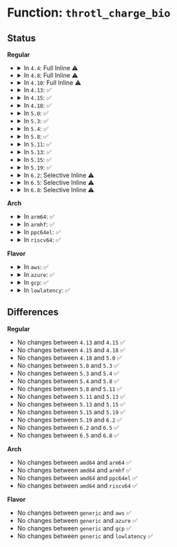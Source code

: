 # Function: <code>throtl_charge_bio</code>

## Status
<b>Regular</b>
<ul>
<li>
<details>
<summary>In <code>4.4</code>: Full Inline ⚠️</summary>

**Collision:** Unique Static

**Inline:** Full

**Transformation:** False

**Instances:**

```
In block/blk-throttle.c (ffffffff813db465)
Location: block/blk-throttle.c:816
Inline: True
Inline callers:
  - block/blk-throttle.c:tg_dispatch_one_bio
  - block/blk-throttle.c:blk_throtl_bio
```
</details>
</li>
<li>
<details>
<summary>In <code>4.8</code>: Full Inline ⚠️</summary>

**Collision:** Unique Static

**Inline:** Full

**Transformation:** False

**Instances:**

```
In block/blk-throttle.c (ffffffff81421a58)
Location: block/blk-throttle.c:812
Inline: True
Inline callers:
  - block/blk-throttle.c:blk_throtl_bio
  - block/blk-throttle.c:tg_dispatch_one_bio
```
</details>
</li>
<li>
<details>
<summary>In <code>4.10</code>: Full Inline ⚠️</summary>

**Collision:** Unique Static

**Inline:** Full

**Transformation:** False

**Instances:**

```
In block/blk-throttle.c (ffffffff8143cc11)
Location: block/blk-throttle.c:812
Inline: True
Inline callers:
  - block/blk-throttle.c:blk_throtl_bio
  - block/blk-throttle.c:tg_dispatch_one_bio
```
</details>
</li>
<li>
<details>
<summary>In <code>4.13</code>: ✅</summary>

```c
void throtl_charge_bio(struct throtl_grp *tg, struct bio *bio);
```

**Collision:** Unique Static

**Inline:** No

**Transformation:** False

**Instances:**

```
In block/blk-throttle.c (ffffffff814483d0)
Location: block/blk-throttle.c:1043
Inline: False
Direct callers:
  - block/blk-throttle.c:blk_throtl_bio
  - block/blk-throttle.c:tg_dispatch_one_bio
  - block/blk-throttle.c:tg_dispatch_one_bio
```
**Symbols:**

```
ffffffff814483d0-ffffffff81448426: throtl_charge_bio (STB_LOCAL)
```
</details>
</li>
<li>
<details>
<summary>In <code>4.15</code>: ✅</summary>

```c
void throtl_charge_bio(struct throtl_grp *tg, struct bio *bio);
```

**Collision:** Unique Static

**Inline:** No

**Transformation:** False

**Instances:**

```
In block/blk-throttle.c (ffffffff81474f60)
Location: block/blk-throttle.c:1041
Inline: False
Direct callers:
  - block/blk-throttle.c:blk_throtl_bio
  - block/blk-throttle.c:tg_dispatch_one_bio
  - block/blk-throttle.c:tg_dispatch_one_bio
```
**Symbols:**

```
ffffffff81474f60-ffffffff81474fb6: throtl_charge_bio (STB_LOCAL)
```
</details>
</li>
<li>
<details>
<summary>In <code>4.18</code>: ✅</summary>

```c
void throtl_charge_bio(struct throtl_grp *tg, struct bio *bio);
```

**Collision:** Unique Static

**Inline:** No

**Transformation:** False

**Instances:**

```
In block/blk-throttle.c (ffffffff814a9450)
Location: block/blk-throttle.c:1039
Inline: False
Direct callers:
  - block/blk-throttle.c:blk_throtl_bio
  - block/blk-throttle.c:tg_dispatch_one_bio
  - block/blk-throttle.c:tg_dispatch_one_bio
```
**Symbols:**

```
ffffffff814a9450-ffffffff814a94a3: throtl_charge_bio (STB_LOCAL)
```
</details>
</li>
<li>
<details>
<summary>In <code>5.0</code>: ✅</summary>

```c
void throtl_charge_bio(struct throtl_grp *tg, struct bio *bio);
```

**Collision:** Unique Static

**Inline:** No

**Transformation:** False

**Instances:**

```
In block/blk-throttle.c (ffffffff814c3860)
Location: block/blk-throttle.c:1025
Inline: False
Direct callers:
  - block/blk-throttle.c:blk_throtl_bio
  - block/blk-throttle.c:tg_dispatch_one_bio
  - block/blk-throttle.c:tg_dispatch_one_bio
```
**Symbols:**

```
ffffffff814c3860-ffffffff814c38b3: throtl_charge_bio (STB_LOCAL)
```
</details>
</li>
<li>
<details>
<summary>In <code>5.3</code>: ✅</summary>

```c
void throtl_charge_bio(struct throtl_grp *tg, struct bio *bio);
```

**Collision:** Unique Static

**Inline:** No

**Transformation:** False

**Instances:**

```
In block/blk-throttle.c (ffffffff814f1df0)
Location: block/blk-throttle.c:1022
Inline: False
Direct callers:
  - block/blk-throttle.c:blk_throtl_bio
  - block/blk-throttle.c:tg_dispatch_one_bio
  - block/blk-throttle.c:tg_dispatch_one_bio
```
**Symbols:**

```
ffffffff814f1df0-ffffffff814f1e43: throtl_charge_bio (STB_LOCAL)
```
</details>
</li>
<li>
<details>
<summary>In <code>5.4</code>: ✅</summary>

```c
void throtl_charge_bio(struct throtl_grp *tg, struct bio *bio);
```

**Collision:** Unique Static

**Inline:** No

**Transformation:** False

**Instances:**

```
In block/blk-throttle.c (ffffffff8150b360)
Location: block/blk-throttle.c:1024
Inline: False
Direct callers:
  - block/blk-throttle.c:blk_throtl_bio
  - block/blk-throttle.c:tg_dispatch_one_bio
  - block/blk-throttle.c:tg_dispatch_one_bio
```
**Symbols:**

```
ffffffff8150b360-ffffffff8150b3b3: throtl_charge_bio (STB_LOCAL)
```
</details>
</li>
<li>
<details>
<summary>In <code>5.8</code>: ✅</summary>

```c
void throtl_charge_bio(struct throtl_grp *tg, struct bio *bio);
```

**Collision:** Unique Static

**Inline:** No

**Transformation:** False

**Instances:**

```
In block/blk-throttle.c (ffffffff8156c4c0)
Location: block/blk-throttle.c:1042
Inline: False
Direct callers:
  - block/blk-throttle.c:blk_throtl_bio
  - block/blk-throttle.c:tg_dispatch_one_bio
  - block/blk-throttle.c:tg_dispatch_one_bio
```
**Symbols:**

```
ffffffff8156c4c0-ffffffff8156c513: throtl_charge_bio (STB_LOCAL)
```
</details>
</li>
<li>
<details>
<summary>In <code>5.11</code>: ✅</summary>

```c
void throtl_charge_bio(struct throtl_grp *tg, struct bio *bio);
```

**Collision:** Unique Static

**Inline:** No

**Transformation:** False

**Instances:**

```
In block/blk-throttle.c (ffffffff81587290)
Location: block/blk-throttle.c:1052
Inline: False
Direct callers:
  - block/blk-throttle.c:blk_throtl_bio
  - block/blk-throttle.c:tg_dispatch_one_bio
  - block/blk-throttle.c:tg_dispatch_one_bio
```
**Symbols:**

```
ffffffff81587290-ffffffff815872e1: throtl_charge_bio (STB_LOCAL)
```
</details>
</li>
<li>
<details>
<summary>In <code>5.13</code>: ✅</summary>

```c
void throtl_charge_bio(struct throtl_grp *tg, struct bio *bio);
```

**Collision:** Unique Static

**Inline:** No

**Transformation:** False

**Instances:**

```
In block/blk-throttle.c (ffffffff8158e0e0)
Location: block/blk-throttle.c:1052
Inline: False
Direct callers:
  - block/blk-throttle.c:blk_throtl_bio
  - block/blk-throttle.c:tg_dispatch_one_bio
  - block/blk-throttle.c:tg_dispatch_one_bio
```
**Symbols:**

```
ffffffff8158e0e0-ffffffff8158e131: throtl_charge_bio (STB_LOCAL)
```
</details>
</li>
<li>
<details>
<summary>In <code>5.15</code>: ✅</summary>

```c
void throtl_charge_bio(struct throtl_grp *tg, struct bio *bio);
```

**Collision:** Unique Static

**Inline:** No

**Transformation:** False

**Instances:**

```
In block/blk-throttle.c (ffffffff815f3f70)
Location: block/blk-throttle.c:1063
Inline: False
Direct callers:
  - block/blk-throttle.c:blk_throtl_bio
  - block/blk-throttle.c:tg_dispatch_one_bio
  - block/blk-throttle.c:tg_dispatch_one_bio
```
**Symbols:**

```
ffffffff815f3f70-ffffffff815f3fd7: throtl_charge_bio (STB_LOCAL)
```
</details>
</li>
<li>
<details>
<summary>In <code>5.19</code>: ✅</summary>

```c
void throtl_charge_bio(struct throtl_grp *tg, struct bio *bio);
```

**Collision:** Unique Static

**Inline:** No

**Transformation:** False

**Instances:**

```
In block/blk-throttle.c (ffffffff816a5910)
Location: block/blk-throttle.c:918
Inline: False
Direct callers:
  - block/blk-throttle.c:__blk_throtl_bio
  - block/blk-throttle.c:tg_dispatch_one_bio
  - block/blk-throttle.c:tg_dispatch_one_bio
```
**Symbols:**

```
ffffffff816a5910-ffffffff816a5989: throtl_charge_bio (STB_LOCAL)
```
</details>
</li>
<li>
<details>
<summary>In <code>6.2</code>: Selective Inline ⚠️</summary>

```c
void throtl_charge_bio(struct throtl_grp *tg, struct bio *bio);
```

**Collision:** Unique Static

**Inline:** Selective

**Transformation:** False

**Instances:**

```
In block/blk-throttle.c (ffffffff817694fa)
Location: block/blk-throttle.c:956
Inline: True
Inline callers:
  - block/blk-throttle.c:__blk_throtl_bio
Direct callers:
  - block/blk-throttle.c:tg_dispatch_one_bio
  - block/blk-throttle.c:tg_dispatch_one_bio
```
**Symbols:**

```
ffffffff817647d0-ffffffff81764838: throtl_charge_bio (STB_LOCAL)
```
</details>
</li>
<li>
<details>
<summary>In <code>6.5</code>: Selective Inline ⚠️</summary>

```c
void throtl_charge_bio(struct throtl_grp *tg, struct bio *bio);
```

**Collision:** Unique Static

**Inline:** Selective

**Transformation:** False

**Instances:**

```
In block/blk-throttle.c (ffffffff817a86c2)
Location: block/blk-throttle.c:955
Inline: True
Inline callers:
  - block/blk-throttle.c:__blk_throtl_bio
Direct callers:
  - block/blk-throttle.c:tg_dispatch_one_bio
  - block/blk-throttle.c:tg_dispatch_one_bio
```
**Symbols:**

```
ffffffff817a38c0-ffffffff817a391b: throtl_charge_bio (STB_LOCAL)
```
</details>
</li>
<li>
<details>
<summary>In <code>6.8</code>: Selective Inline ⚠️</summary>

```c
void throtl_charge_bio(struct throtl_grp *tg, struct bio *bio);
```

**Collision:** Unique Static

**Inline:** Selective

**Transformation:** False

**Instances:**

```
In block/blk-throttle.c (ffffffff817ec42f)
Location: block/blk-throttle.c:961
Inline: True
Inline callers:
  - block/blk-throttle.c:__blk_throtl_bio
Direct callers:
  - block/blk-throttle.c:tg_dispatch_one_bio
  - block/blk-throttle.c:tg_dispatch_one_bio
```
**Symbols:**

```
ffffffff817e7410-ffffffff817e746b: throtl_charge_bio (STB_LOCAL)
```
</details>
</li>
</ul>
<b>Arch</b>
<ul>
<li>
<details>
<summary>In <code>arm64</code>: ✅</summary>

```c
void throtl_charge_bio(struct throtl_grp *tg, struct bio *bio);
```

**Collision:** Unique Static

**Inline:** No

**Transformation:** False

**Instances:**

```
In block/blk-throttle.c (ffff80001060f148)
Location: block/blk-throttle.c:1024
Inline: False
Direct callers:
  - block/blk-throttle.c:blk_throtl_bio
  - block/blk-throttle.c:tg_dispatch_one_bio
  - block/blk-throttle.c:tg_dispatch_one_bio
```
**Symbols:**

```
ffff80001060f148-ffff80001060f1dc: throtl_charge_bio (STB_LOCAL)
```
</details>
</li>
<li>
<details>
<summary>In <code>armhf</code>: ✅</summary>

```c
void throtl_charge_bio(struct throtl_grp *tg, struct bio *bio);
```

**Collision:** Unique Static

**Inline:** No

**Transformation:** False

**Instances:**

```
In block/blk-throttle.c (c07b95b0)
Location: block/blk-throttle.c:1024
Inline: False
Direct callers:
  - block/blk-throttle.c:blk_throtl_bio
  - block/blk-throttle.c:tg_dispatch_one_bio
  - block/blk-throttle.c:tg_dispatch_one_bio
```
**Symbols:**

```
c07b95b0-c07b9644: throtl_charge_bio (STB_LOCAL)
```
</details>
</li>
<li>
<details>
<summary>In <code>ppc64el</code>: ✅</summary>

```c
void throtl_charge_bio(struct throtl_grp *tg, struct bio *bio);
```

**Collision:** Unique Static

**Inline:** No

**Transformation:** False

**Instances:**

```
In block/blk-throttle.c (c0000000007ac410)
Location: block/blk-throttle.c:1024
Inline: False
Direct callers:
  - block/blk-throttle.c:blk_throtl_bio
  - block/blk-throttle.c:tg_dispatch_one_bio
  - block/blk-throttle.c:tg_dispatch_one_bio
```
**Symbols:**

```
c0000000007ac410-c0000000007ac498: throtl_charge_bio (STB_LOCAL)
```
</details>
</li>
<li>
<details>
<summary>In <code>riscv64</code>: ✅</summary>

```c
void throtl_charge_bio(struct throtl_grp *tg, struct bio *bio);
```

**Collision:** Unique Static

**Inline:** No

**Transformation:** False

**Instances:**

```
In block/blk-throttle.c (ffffffe000447078)
Location: block/blk-throttle.c:1024
Inline: False
Direct callers:
  - block/blk-throttle.c:blk_throtl_bio
  - block/blk-throttle.c:tg_dispatch_one_bio
  - block/blk-throttle.c:tg_dispatch_one_bio
```
**Symbols:**

```
ffffffe000447078-ffffffe0004470fe: throtl_charge_bio (STB_LOCAL)
```
</details>
</li>
</ul>
<b>Flavor</b>
<ul>
<li>
<details>
<summary>In <code>aws</code>: ✅</summary>

```c
void throtl_charge_bio(struct throtl_grp *tg, struct bio *bio);
```

**Collision:** Unique Static

**Inline:** No

**Transformation:** False

**Instances:**

```
In block/blk-throttle.c (ffffffff81503940)
Location: block/blk-throttle.c:1024
Inline: False
Direct callers:
  - block/blk-throttle.c:blk_throtl_bio
  - block/blk-throttle.c:tg_dispatch_one_bio
  - block/blk-throttle.c:tg_dispatch_one_bio
```
**Symbols:**

```
ffffffff81503940-ffffffff81503993: throtl_charge_bio (STB_LOCAL)
```
</details>
</li>
<li>
<details>
<summary>In <code>azure</code>: ✅</summary>

```c
void throtl_charge_bio(struct throtl_grp *tg, struct bio *bio);
```

**Collision:** Unique Static

**Inline:** No

**Transformation:** False

**Instances:**

```
In block/blk-throttle.c (ffffffff814f3e00)
Location: block/blk-throttle.c:1024
Inline: False
Direct callers:
  - block/blk-throttle.c:blk_throtl_bio
  - block/blk-throttle.c:tg_dispatch_one_bio
  - block/blk-throttle.c:tg_dispatch_one_bio
```
**Symbols:**

```
ffffffff814f3e00-ffffffff814f3e53: throtl_charge_bio (STB_LOCAL)
```
</details>
</li>
<li>
<details>
<summary>In <code>gcp</code>: ✅</summary>

```c
void throtl_charge_bio(struct throtl_grp *tg, struct bio *bio);
```

**Collision:** Unique Static

**Inline:** No

**Transformation:** False

**Instances:**

```
In block/blk-throttle.c (ffffffff814ff9d0)
Location: block/blk-throttle.c:1024
Inline: False
Direct callers:
  - block/blk-throttle.c:blk_throtl_bio
  - block/blk-throttle.c:tg_dispatch_one_bio
  - block/blk-throttle.c:tg_dispatch_one_bio
```
**Symbols:**

```
ffffffff814ff9d0-ffffffff814ffa23: throtl_charge_bio (STB_LOCAL)
```
</details>
</li>
<li>
<details>
<summary>In <code>lowlatency</code>: ✅</summary>

```c
void throtl_charge_bio(struct throtl_grp *tg, struct bio *bio);
```

**Collision:** Unique Static

**Inline:** No

**Transformation:** False

**Instances:**

```
In block/blk-throttle.c (ffffffff81518ba0)
Location: block/blk-throttle.c:1024
Inline: False
Direct callers:
  - block/blk-throttle.c:blk_throtl_bio
  - block/blk-throttle.c:tg_dispatch_one_bio
  - block/blk-throttle.c:tg_dispatch_one_bio
```
**Symbols:**

```
ffffffff81518ba0-ffffffff81518bf3: throtl_charge_bio (STB_LOCAL)
```
</details>
</li>
</ul>

## Differences
<b>Regular</b>
<ul>
<li>
No changes between <code>4.13</code> and <code>4.15</code> ✅
</li>
<li>
No changes between <code>4.15</code> and <code>4.18</code> ✅
</li>
<li>
No changes between <code>4.18</code> and <code>5.0</code> ✅
</li>
<li>
No changes between <code>5.0</code> and <code>5.3</code> ✅
</li>
<li>
No changes between <code>5.3</code> and <code>5.4</code> ✅
</li>
<li>
No changes between <code>5.4</code> and <code>5.8</code> ✅
</li>
<li>
No changes between <code>5.8</code> and <code>5.11</code> ✅
</li>
<li>
No changes between <code>5.11</code> and <code>5.13</code> ✅
</li>
<li>
No changes between <code>5.13</code> and <code>5.15</code> ✅
</li>
<li>
No changes between <code>5.15</code> and <code>5.19</code> ✅
</li>
<li>
No changes between <code>5.19</code> and <code>6.2</code> ✅
</li>
<li>
No changes between <code>6.2</code> and <code>6.5</code> ✅
</li>
<li>
No changes between <code>6.5</code> and <code>6.8</code> ✅
</li>
</ul>
<b>Arch</b>
<ul>
<li>
No changes between <code>amd64</code> and <code>arm64</code> ✅
</li>
<li>
No changes between <code>amd64</code> and <code>armhf</code> ✅
</li>
<li>
No changes between <code>amd64</code> and <code>ppc64el</code> ✅
</li>
<li>
No changes between <code>amd64</code> and <code>riscv64</code> ✅
</li>
</ul>
<b>Flavor</b>
<ul>
<li>
No changes between <code>generic</code> and <code>aws</code> ✅
</li>
<li>
No changes between <code>generic</code> and <code>azure</code> ✅
</li>
<li>
No changes between <code>generic</code> and <code>gcp</code> ✅
</li>
<li>
No changes between <code>generic</code> and <code>lowlatency</code> ✅
</li>
</ul>
